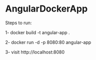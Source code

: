 # AngularDockerApp

Steps to run:

1- docker build -t angular-app .

2- docker run -d -p 8080:80 angular-app

3- visit http://localhost:8080

